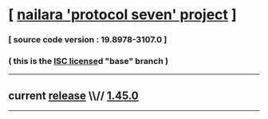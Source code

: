 
# [ [nailara 'protocol seven' project](http://src.nailara.net/) ]

### [ source code version : 19.8978-3107.0 ]

### ( this is the [ISC license](license)d "base" branch )
---
## current [release](https://github.com/anotherlink/nailara/releases) \\\\// [1.45.0](https://github.com/anotherlink/nailara/releases/tag/1.45.0)
---
